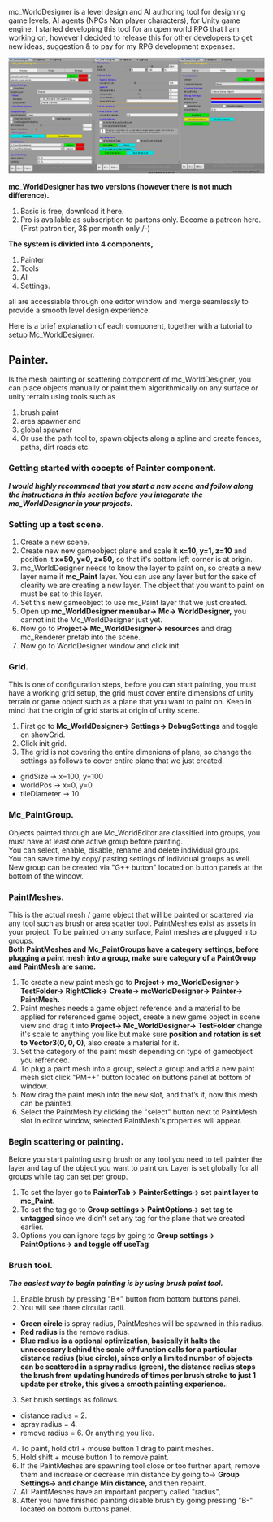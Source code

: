 mc_WorldDesigner is a level design and AI authoring tool for designing game levels, AI agents (NPCs Non player characters), for Unity game engine.
I started developing this tool for an open world RPG that I am working on, however I decided to release this for other developers to get new ideas, suggestion & to pay for my RPG development expenses. 

![alt text](https://github.com/DreamBirdXx/mcWorldDesigner/blob/main/images/main.jpg "Logo Title Text 1")

**mc_WorldDesigner has two versions (however there is not much difference).**
1. Basic is free, download it here.
2. Pro is available as subscription to partons only. Become a patreon here. (First patron tier, 3$ per month only /-)

**The system is divided into 4 components,**
1. Painter
2. Tools
3. AI
4. Settings.

all are accessiable through one editor window and merge seamlessly to provide a smooth level design experience.

Here is a brief explanation of each component, together with a tutorial to setup Mc_WorldDesigner.

## Painter.
Is the mesh painting or scattering component of mc_WorldDesigner, you can place objects manually or paint them algorithmically on any surface or unity terrain using tools such as
1. brush paint
2. area spawner and 
3. global spawner
4. Or use the path tool to, spawn objects along a spline and create fences, paths, dirt roads etc.

### Getting started with cocepts of Painter component.

**_I would highly recommend that you start a new scene and follow along the instructions in this section before you integerate the mc_WorldDesigner in your projects._**

### Setting up a test scene.
1. Create a new scene.
2. Create new new gameobject plane and scale it **x=10, y=1, z=10** and position it **x=50, y=0, z=50,** so that it's bottom  left corner is at origin.
3. mc_WorldDesigner needs to know the layer to paint on, so create a new layer name it **mc_Paint** layer. You can use any layer but for the sake of clearity we are creating a new layer. The object that you want to paint on must be set to this layer.
4. Set this new gameobject to use mc_Paint layer that we just created.
5. Open up **mc_WorldDesigner menubar-> Mc-> WorldDesigner,** you cannot init the Mc_WorldDesigner just yet.
6. Now go to **Project-> Mc_WorldDesigner-> resources** and drag mc_Renderer prefab into the scene.
7. Now go to WorldDesigner window and click init.

### Grid.
This is one of configuration steps, before you can start painting, you must have a working grid setup, the grid must cover entire dimensions of unity terrain or game object such as a plane that you want to paint on.
   Keep in mind that the origin of grid starts at origin of unity scene.

1. First go to **Mc_WorldDesigner-> Settings-> DebugSettings** and toggle on showGrid.
2. Click init grid.
3. The grid is not covering the entire dimenions of plane, so change the settings as follows to cover entire plane that we just created.
 * gridSize     -> x=100, y=100
 * worldPos     -> x=0,   y=0
 * tileDiameter -> 10

### Mc_PaintGroup.
Objects painted through are Mc_WorldEditor are classified into groups, you must have at least one active group before painting.  
   You can select, enable, disable, rename and delete individual groups.  
   You can save time by copy/ pasting settings of individual groups as well.  
   New group can be created via "G++ button" located on button panels at the bottom of the window.  

### PaintMeshes.
This is the actual mesh / game object that will be painted or scattered via any tool such as brush or area scatter tool. 
   PaintMeshes exist as assets in your project. 
   To be painted on any surface, Paint meshes are plugged into groups.  
   **Both PaintMeshes and Mc_PaintGroups have a category settings, before plugging a paint mesh into a group, make sure category of a PaintGroup and PaintMesh are same.**  

1. To create a new paint mesh go to **Project-> mc_WorldDesigner-> TestFolder-> RightClick-> Create-> mcWorldDesigner-> Painter-> PaintMesh.**
3. Paint meshes needs a game object reference and a material to be applied for referenced game object, create a new game object in scene view and drag it into **Project-> Mc_WorldDesigner-> TestFolder** change it's scale to anything you like but make sure **position and rotation is set to Vector3(0, 0, 0)**, also create a material for it.
4. Set the category of the paint mesh depending on type of gameobject you refrenced.
5. To plug a paint mesh into a group, select a group and add a new paint mesh slot click "PM++" button located on buttons panel at bottom of window.
6. Now drag the paint mesh into the new slot, and that’s it, now this mesh can be painted.
7. Select the PaintMesh by clicking the "select" button next to PaintMesh slot in editor window, selected PaintMesh's properties will appear.

### Begin scattering or painting.
Before you start painting using brush or any tool you need to tell painter the layer and tag of the object you want to paint on.
Layer is set globally for all groups while tag can set per group.

1. To set the layer go to **PainterTab-> PainterSettings-> set paint layer to mc_Paint**.
2. To set the tag go to **Group settings-> PaintOptions-> set tag to untagged** since we didn't set any tag for the plane that we created earlier.
3. Options you can ignore tags by going to **Group settings-> PaintOptions-> and toggle off useTag**

### Brush tool.

**_The easiest way to begin painting is by using brush paint tool._**
1. Enable brush by pressing "B+" button from bottom buttons panel.
2. You will see three circular radii. 
 * **Green circle** is spray radius, PaintMeshes will be spawned in this radius.
 * **Red radius** is the remove radius.
 * **Blue radius is a optional optimization, basically it halts the unnecessary behind the scale c# function calls for a particular distance radius (blue circle), since only a limited number of objects can be scattered in a spray radius (green), the distance radius stops the brush from updating hundreds of times per brush stroke to just 1 update per stroke, this gives a smooth painting experience.**.

3. Set brush settings as follows.
 * distance radius = 2.
 * spray radius = 4.
 * remove radius = 6.
Or anything you like.

4. To paint, hold ctrl + mouse button 1 drag to paint meshes.
5. Hold shift + mouse button 1 to remove paint. 
6. If the PaintMeshes are spawning tool close or too further apart, remove them and increase or decrease min distance by going to-> **Group Settings-> and change Min distance,** and then repaint.
7. All PaintMeshes have an important property called "radius", 
8. After you have finished painting disable brush by going pressing "B-" located on bottom buttons panel. 

